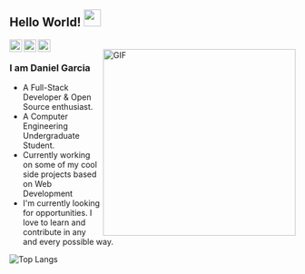 ## Hello World! <img src="https://raw.githubusercontent.com/iampavangandhi/iampavangandhi/master/gifs/Hi.gif" width="30px"></h2>

<a href="https://twitter.com/DANIEL02543573">
  <img align="left" alt="Daniel's Twitter" width="22px" src="https://cdn.jsdelivr.net/npm/simple-icons@v3/icons/twitter.svg" />
</a>
<a href="https://www.linkedin.com/in/daniel-martin-454b56162/">
  <img align="left" alt="Darshan's Linkdein" width="22px" src="https://cdn.jsdelivr.net/npm/simple-icons@v3/icons/linkedin.svg" />
</a>
<a href="https://github.com/P41N3ST">
  <img align="left" alt="Darshan's Github" width="22px" src="https://cdn.jsdelivr.net/npm/simple-icons@v3/icons/github.svg" />
</a>

<br />
<img width="339" height="329.5" align="right" alt="GIF" src="https://media1.tenor.com/images/237ff17bc98383883f1bcbb307a8f344/tenor.gif?itemid=17254754" />

### I am Daniel Garcia
- A Full-Stack Developer & Open Source enthusiast.
- A Computer Engineering Undergraduate Student. 
- Currently working on some of my cool side projects based on Web Development
- I'm currently looking for opportunities. I love to learn and contribute in any and every possible way.

![Top Langs](https://github-readme-stats.vercel.app/api/top-langs/?username=P41N3ST&layout=compact)
